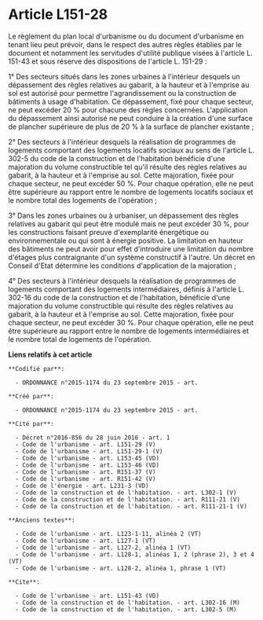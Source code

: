 # Article L151-28

Le règlement du plan local d'urbanisme ou du document d'urbanisme en tenant lieu peut prévoir, dans le respect des autres
règles établies par le document et notamment les servitudes d'utilité publique visées à l'article L. 151-43 et sous réserve
des dispositions de l'article L. 151-29 : 

1° Des secteurs situés dans les zones urbaines à l'intérieur desquels un dépassement des règles relatives au gabarit, à la
hauteur et à l'emprise au sol est autorisé pour permettre l'agrandissement ou la construction de bâtiments à usage
d'habitation. Ce dépassement, fixé pour chaque secteur, ne peut excéder 20 % pour chacune des règles concernées.
L'application du dépassement ainsi autorisé ne peut conduire à la création d'une surface de plancher supérieure de plus de 20
% à la surface de plancher existante ; 

2° Des secteurs à l'intérieur desquels la réalisation de programmes de logements comportant des logements locatifs sociaux au
sens de l'article L. 302-5 du code de la construction et de l'habitation bénéficie d'une majoration du volume constructible
tel qu'il résulte des règles relatives au gabarit, à la hauteur et à l'emprise au sol. Cette majoration, fixée pour chaque
secteur, ne peut excéder 50 %. Pour chaque opération, elle ne peut être supérieure au rapport entre le nombre de logements
locatifs sociaux et le nombre total des logements de l'opération ; 

3° Dans les zones urbaines ou à urbaniser, un dépassement des règles relatives au gabarit qui peut être modulé mais ne peut
excéder 30 %, pour les constructions faisant preuve d'exemplarité énergétique ou environnementale ou qui sont à énergie
positive. La limitation en hauteur des bâtiments ne peut avoir pour effet d'introduire une limitation du nombre d'étages plus
contraignante d'un système constructif à l'autre. Un décret en Conseil d'Etat détermine les conditions d'application de la
majoration ; 

4° Des secteurs à l'intérieur desquels la réalisation de programmes de logements comportant des logements intermédiaires,
définis à l'article L. 302-16 du code de la construction et de l'habitation, bénéficie d'une majoration du volume
constructible qui résulte des règles relatives au gabarit, à la hauteur et à l'emprise au sol. Cette majoration, fixée pour
chaque secteur, ne peut excéder 30 %. Pour chaque opération, elle ne peut être supérieure au rapport entre le nombre de
logements intermédiaires et le nombre total de logements de l'opération.

**Liens relatifs à cet article**

	**Codifié par**:

	  - ORDONNANCE n°2015-1174 du 23 septembre 2015 - art.

	**Créé par**:

	  - ORDONNANCE n°2015-1174 du 23 septembre 2015 - art.

	**Cité par**:

	  - Décret n°2016-856 du 28 juin 2016 - art. 1
	  - Code de l'urbanisme - art. L151-29 (V)
	  - Code de l'urbanisme - art. L151-29-1 (V)
	  - Code de l'urbanisme - art. L153-45 (VD)
	  - Code de l'urbanisme - art. L153-46 (VD)
	  - Code de l'urbanisme - art. R151-37 (V)
	  - Code de l'urbanisme - art. R151-42 (V)
	  - Code de l'énergie - art. L231-3 (VD)
	  - Code de la construction et de l'habitation. - art. L302-1 (V)
	  - Code de la construction et de l'habitation. - art. R111-21 (V)
	  - Code de la construction et de l'habitation. - art. R111-21-1 (V)

	**Anciens textes**:

	  - Code de l'urbanisme - art. L123-1-11, alinéa 2 (VT)
	  - Code de l'urbanisme - art. L127-1 (VT)
	  - Code de l'urbanisme - art. L127-2, alinéa 1 (VT)
	  - Code de l'urbanisme - art. L128-1, alinéas 1, 2 (phrase 2), 3 et 4 (VT)
	  - Code de l'urbanisme - art. L128-2, alinéa 1, phrase 1 (VT)

	**Cite**:

	  - Code de l'urbanisme - art. L151-43 (VD)
	  - Code de la construction et de l'habitation. - art. L302-16 (M)
	  - Code de la construction et de l'habitation. - art. L302-5 (M)

